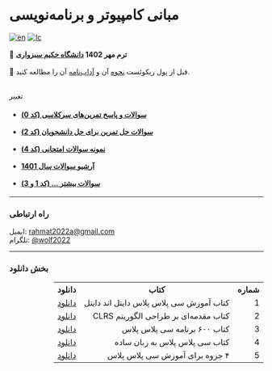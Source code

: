 # مبانی کامپیوتر و برنامه‌نویسی
  [![en](https://img.shields.io/badge/click_to_README-English-red.svg)](/doc/README-EN.md)
  [![lc](https://img.shields.io/badge/license-MIT-blue.svg)](/LICENSE)
  <br><br>
    🚀 <strong>ترم مهر 1402
  <a href='https://github.com/EnAnsari/EnAnsari/blob/main/list-of-hsu.md'>دانشگاه حکیم سبزواری</a></strong><br><br>
    📃 قبل از پول ریکوئست
    <a href='https://github.com/EnAnsari/bcp-hsu/releases/download/3.0.0/teaching-submit-question.pdf'>نحوه</a>
    آن و
    <a href='https://github.com/EnAnsari/EnAnsari/releases/download/0/TA-practice-rule.pdf'>آداب‌نامه</a>
    آن را مطالعه کنید.
<br><br>

تغییر

<h4>
<ul>
<li><a href="/questions.md">سوالات و پاسخ تمرین‌های سرکلاسی (کد 0)</a></li><br>
<li><a href="/more-question/homework.md">سوالات حل تمرین برای حل دانشجویان (کد 2)</a></li><br>
<li><a href="/more-question/exams.md">نمونه سوالات امتحانی (کد 4)</a></li><br>
<li><a href="/1401/questions.md">آرشیو سوالات سال 1401</a></li><br>
<li><a href="/more-question">سوالات بیشتر ... (کد 1 و 3)</a></li>
</ul>
</h4>
<hr>

### راه ارتباطی
ایمیل: <a href="mailto:rahmat2022a@gmail.com">rahmat2022a@gmail.com</a>
<br>
تلگرام: <a href="https://t.me/wolf2022">@wolf2022</a>
<hr>

### بخش دانلود
<div dir=rtl>
<table>
  <tr>
    <th>شماره</th>
    <th>کتاب</th>
    <th>دانلود</th>
  </tr>
  <tr>
    <td>1</td>
    <td>کتاب آموزش سی پلاس پلاس دایتل اند دایتل</td>
    <td><a href="https://github.com/enansari/bcp-hsu/releases/tag/1.0.0">دانلود</a></td>
  </tr>
  <tr>
    <td>2</td>
    <td>کتاب مقدمه‌ای بر طراحی الگوریتم CLRS</td>
    <td><a href="https://github.com/enansari/bcp-hsu/releases/tag/1.1.0">دانلود</a></td>
  </tr>
  <tr>
    <td>3</td>
    <td>کتاب ۶۰۰ برنامه سی پلاس پلاس</td>
    <td><a href="https://github.com/enansari/bcp-hsu/releases/tag/1.2.0">دانلود</a></td>
  </tr>
  <tr>
    <td>4</td>
    <td>کتاب سی پلاس پلاس به زبان ساده</td>
    <td><a href="https://github.com/enansari/bcp-hsu/releases/tag/1.3.0">دانلود</a></td>
  </tr>
  <tr>
    <td>5</td>
    <td>۴ جزوه برای آموزش سی پلاس پلاس</td>
    <td><a href="https://github.com/enansari/bcp-hsu/releases/tag/1.4.0">دانلود</a></td>
  </tr>
<table>
</div>
